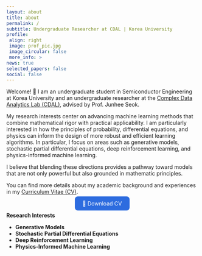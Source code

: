 ```yaml
---
layout: about
title: about
permalink: /
subtitle: Undergraduate Researcher at CDAL | Korea University 
profile:
 align: right
 image: prof_pic.jpg
 image_circular: false
 more_info: >
news: true
selected_papers: false
social: false
---
```


Welcome! :wave: I am an undergraduate student in Semiconductor Engineering at Korea University and an undergraduate researcher at the [Complex Data Analytics Lab (CDAL)](https://sites.google.com/view/ku-cdal), advised by Prof. Junhee Seok.

My research interests center on advancing machine learning methods that combine mathematical rigor with practical applicability. I am particularly interested in how the principles of probability, differential equations, and physics can inform the design of more robust and efficient learning algorithms. In particular, I focus on areas such as generative models, stochastic partial differential equations, deep reinforcement learning, and physics-informed machine learning.

I believe that blending these directions provides a pathway toward models that are not only powerful but also grounded in mathematic principles.

You can find more details about my academic background and experiences in my [Curriculum Vitae (CV)](/assets/CV_Jaewon_Kim.pdf).

<p align="center">
  <a href="/assets/pdf/CV_Jaewon_Kim.pdf" class="btn btn-primary" style="padding:10px 20px; background-color:#2d6cdf; color:white; border-radius:8px; text-decoration:none;">
    📄 Download CV
  </a>
</p>  

**Research Interests**  
* **Generative Models**
* **Stochastic Partial Differential Equations**
* **Deep Reinforcement Learning** 
* **Physics-Informed Machine Learning**






